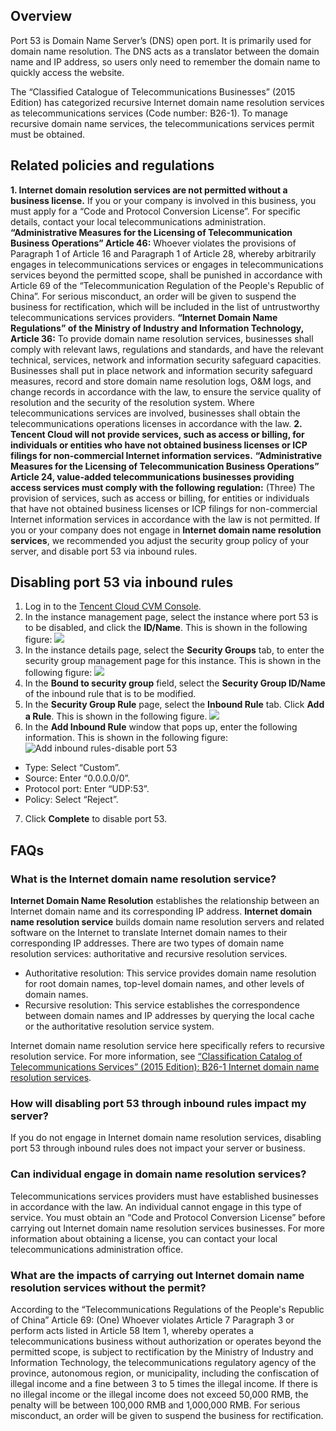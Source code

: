 ## Overview
Port 53 is Domain Name Server’s (DNS) open port. It is primarily used for domain name resolution. The DNS acts as a translator between the domain name and IP address, so users only need to remember the domain name to quickly access the website.

The “Classified Catalogue of Telecommunications Businesses” (2015 Edition) has categorized recursive Internet domain name resolution services as telecommunications services (Code number: B26-1). To manage recursive domain name services, the telecommunications services permit must be obtained.

## Related policies and regulations

**1. Internet domain resolution services are not permitted without a business license.**
If you or your company is involved in this business, you must apply for a “Code and Protocol Conversion License”. For specific details, contact your local telecommunications administration.
**“Administrative Measures for the Licensing of Telecommunication Business Operations” Article 46:** Whoever violates the provisions of Paragraph 1 of Article 16 and Paragraph 1 of Article 28, whereby arbitrarily engages in telecommunications services or engages in telecommunications services beyond the permitted scope, shall be punished in accordance with Article 69 of the “Telecommunication Regulation of the People's Republic of China”. For serious misconduct, an order will be given to suspend the business for rectification, which will be included in the list of untrustworthy telecommunications services providers.
**“Internet Domain Name Regulations” of the Ministry of Industry and Information Technology, Article 36:** To provide domain name resolution services, businesses shall comply with relevant laws, regulations and standards, and have the relevant technical, services, network and information security safeguard capacities. Businesses shall put in place network and information security safeguard measures, record and store domain name resolution logs, O&M logs, and change records in accordance with the law, to ensure the service quality of resolution and the security of the resolution system. Where telecommunications services are involved, businesses shall obtain the telecommunications operations licenses in accordance with the law.
**2. Tencent Cloud will not provide services, such as access or billing, for individuals or entities who have not obtained business licenses or ICP filings for non-commercial Internet information services.**
**“Administrative Measures for the Licensing of Telecommunication Business Operations” Article 24, value-added telecommunications businesses providing access services must comply with the following regulation:** (Three) The provision of services, such as access or billing, for entities or individuals that have not obtained business licenses or ICP filings for non-commercial Internet information services in accordance with the law is not permitted.
If you or your company does not engage in **Internet domain name resolution services**, we recommended you adjust the security group policy of your server, and disable port 53 via inbound rules.

## Disabling port 53 via inbound rules

1. Log in to the [Tencent Cloud CVM Console](https://console.cloud.tencent.com/cvm/index).
2. In the instance management page, select the instance where port 53 is to be disabled, and click the **ID/Name**. This is shown in the following figure:
![](https://main.qcloudimg.com/raw/186bd6ec5c69b12b3ea9645ff1dbb22b.png)
3. In the instance details page, select the **Security Groups** tab, to enter the security group management page for this instance. This is shown in the following figure:
![](https://main.qcloudimg.com/raw/7eb1b0b56520701fc8d28a14cfecd7f1.png)
4. In the **Bound to security group** field, select the **Security Group ID/Name** of the inbound rule that is to be modified.
5. In the **Security Group Rule** page, select the **Inbound Rule** tab. Click **Add a Rule**. This is shown in the following figure.
![](https://main.qcloudimg.com/raw/f1f7f9ce6d3e259e06542bf19d797022.png)
6. In the **Add Inbound Rule** window that pops up, enter the following information. This is shown in the following figure:
![Add inbound rules-disable port 53](https://main.qcloudimg.com/raw/f3890575ef22f31f67c0c6902f6df55a.png)
 - Type: Select “Custom”.
 - Source: Enter “0.0.0.0/0”.
 - Protocol port: Enter “UDP:53”.
 - Policy: Select “Reject”.
7. Click **Complete** to disable port 53.

## FAQs

### What is the Internet domain name resolution service?
**Internet Domain Name Resolution** establishes the relationship between an Internet domain name and its corresponding IP address.
**Internet domain name resolution service** builds domain name resolution servers and related software on the Internet to translate Internet domain names to their corresponding IP addresses. There are two types of domain name resolution services: authoritative and recursive resolution services.
- Authoritative resolution: This service provides domain name resolution for root domain names, top-level domain names, and other levels of domain names.
- Recursive resolution: This service establishes the correspondence between domain names and IP addresses by querying the local cache or the authoritative resolution service system.

Internet domain name resolution service here specifically refers to recursive resolution service. For more information, see [“Classification Catalog of Telecommunications Services” (2015 Edition): B26-1 Internet domain name resolution services](http://www.miit.gov.cn/n1146285/n1146352/n3054355/n3057709/n3057714/c4564270/content.html).

 
### How will disabling port 53 through inbound rules impact my server?
If you do not engage in Internet domain name resolution services, disabling port 53 through inbound rules does not impact your server or business.

### Can individual engage in domain name resolution services?
Telecommunications services providers must have established businesses in accordance with the law. An individual cannot engage in this type of service. You must obtain an “Code and Protocol Conversion License” before carrying out Internet domain name resolution services businesses. For more information about obtaining a license, you can contact your local telecommunications administration office.

### What are the impacts of carrying out Internet domain name resolution services without the permit?
According to the “Telecommunications Regulations of the People's Republic of China” Article 69: (One) Whoever violates Article 7 Paragraph 3 or perform acts listed in Article 58 Item 1, whereby operates a telecommunications business without authorization or operates beyond the permitted scope, is subject to rectification by the Ministry of Industry and Information Technology, the telecommunications regulatory agency of the province, autonomous region, or municipality, including the confiscation of illegal income and a fine between 3 to 5 times the illegal income. If there is no illegal income or the illegal income does not exceed 50,000 RMB, the penalty will be between 100,000 RMB and 1,000,000 RMB. For serious misconduct, an order will be given to suspend the business for rectification.

